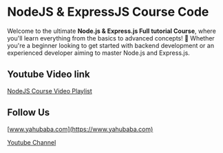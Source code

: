 # NodeJS & ExpressJS Course Code

Welcome to the ultimate **Node.js & Express.js Full tutorial Course**, where you'll learn everything from the basics to advanced concepts! 🚀 Whether you're a beginner looking to get started with backend development or an experienced developer aiming to master Node.js and Express.js.


## Youtube Video link

[NodeJS Course Video Playlist](https://www.youtube.com/playlist?list=PL0b6OzIxLPbzGtrDFaF6uoC33cPNHDmeV)

## Follow Us

[www.yahubaba.com](https://www.yahubaba.com)

[Youtube Channel](https://www.youtube.com/yahoobaba)
